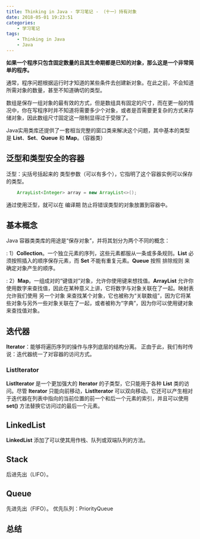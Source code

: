 ```yaml
---
title: Thinking in Java - 学习笔记 - （十一）持有对象
date: 2018-05-01 19:23:51
categories:
	- 学习笔记
tags: 
	- Thinking in Java
	- Java	
---
```


**如果一个程序只包含固定数量的且其生命期都是已知的对象，那么这是一个非常简单的程序。**

通常，程序问题根据运行时才知道的某些条件去创建新对象。在此之前，不会知道所需对象的数量，甚至不知道确切的类型。

数组是保存一组对象的最有效的方式，但是数组具有固定的尺寸，而在更一般的情况中，你在写程序时并不知道将需要多少个对象，或者是否需要更复杂的方式来存储对象，因此数组尺寸固定这一限制显得过于受限了。

<!-- more -->

Java实用类库还提供了一套相当完整的窗口类来解决这个问题，其中基本的类型是 **List**、**Set**、**Queue** 和 **Map**。（容器类）

泛型和类型安全的容器
---

泛型：尖括号括起来的 <font face="kaiti">类型参数</font>（可以有多个），它指明了这个容器实例可以保存的类型。

``` java
    ArrayList<Integer> array = new ArrayList<>();
```

通过使用泛型，就可以在 <font face="kaiti">编译期</font> 防止将错误类型的对象放置到容器中。

基本概念
---

Java 容器类类库的用途是“保存对象”，并将其划分为两个不同的概念：

: 1）**Collection**。一个独立元素的序列，这些元素都服从一条或多条规则。**List** 必须按照插入的顺序保存元素，而 **Set** 不能有重复元素。**Queue** 按照 <font face="kaiti">排除规则</font> 来确定对象产生的顺序。

: 2）**Map**。一组成对的“键值对”对象，允许你使用键来想找值。**ArrayList** 允许你使用数字来查找值，因此在某种意义上讲，它将数字与对象关联在了一起。<font face="kaiti">映射表</font> 允许我们使用 <font face="kaiti">另一个对象</font> 来查找某个对象，它也被称为“<font face="kaiti">关联数组</font>”，因为它将某些对象与另外一些对象关联在了一起，或者被称为“字典”，因为你可以使用键对象来查找值对象。

迭代器
--

**Iterator**：能够将遍历序列的操作与序列底层的结构分离。
正由于此，我们有时传说：迭代器统一了对容器的访问方式。

### ListIterator
**ListIterator** 是一个更加强大的 **Iterator** 的子类型，它只能用于各种 **List** 类的访问。尽管 **Iterator** 只能向前移动，**ListIterator** 可以双向移动。它还可以产生相对于迭代器在列表中指向的当前位置的前一个和后一个元素的索引，并且可以使用 **set()** 方法替换它访问过的最后一个元素。

LinkedList
--

**LinkedList** 添加了可以使其用作栈、队列或双端队列的方法。

Stack
--

后进先出（LIFO）。

Queue
--

先进先出（FIFO）。
优先队列：PriorityQueue

总结
--